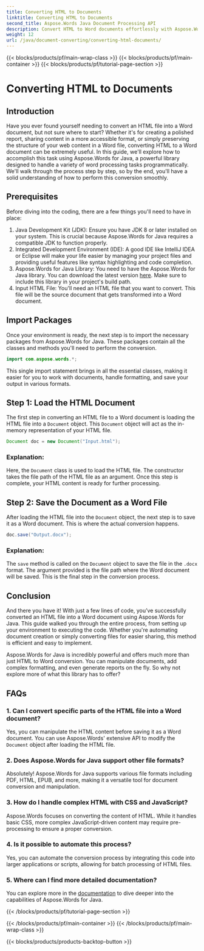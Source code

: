 ```yaml
---
title: Converting HTML to Documents
linktitle: Converting HTML to Documents
second_title: Aspose.Words Java Document Processing API
description: Convert HTML to Word documents effortlessly with Aspose.Words for Java. Learn how to perform this conversion in just a few steps with our comprehensive guide.
weight: 12
url: /java/document-converting/converting-html-documents/
---
```


{{< blocks/products/pf/main-wrap-class >}}
{{< blocks/products/pf/main-container >}}
{{< blocks/products/pf/tutorial-page-section >}}

# Converting HTML to Documents


## Introduction

Have you ever found yourself needing to convert an HTML file into a Word document, but not sure where to start? Whether it's for creating a polished report, sharing content in a more accessible format, or simply preserving the structure of your web content in a Word file, converting HTML to a Word document can be extremely useful. In this guide, we'll explore how to accomplish this task using Aspose.Words for Java, a powerful library designed to handle a variety of word processing tasks programmatically. We'll walk through the process step by step, so by the end, you'll have a solid understanding of how to perform this conversion smoothly.

## Prerequisites

Before diving into the coding, there are a few things you'll need to have in place:

1. Java Development Kit (JDK): Ensure you have JDK 8 or later installed on your system. This is crucial because Aspose.Words for Java requires a compatible JDK to function properly.
2. Integrated Development Environment (IDE): A good IDE like IntelliJ IDEA or Eclipse will make your life easier by managing your project files and providing useful features like syntax highlighting and code completion.
3. Aspose.Words for Java Library: You need to have the Aspose.Words for Java library. You can download the latest version [here](https://releases.aspose.com/words/java/). Make sure to include this library in your project's build path.
4. Input HTML File: You'll need an HTML file that you want to convert. This file will be the source document that gets transformed into a Word document.

## Import Packages

Once your environment is ready, the next step is to import the necessary packages from Aspose.Words for Java. These packages contain all the classes and methods you'll need to perform the conversion.

```java
import com.aspose.words.*;
```

This single import statement brings in all the essential classes, making it easier for you to work with documents, handle formatting, and save your output in various formats.

## Step 1: Load the HTML Document

The first step in converting an HTML file to a Word document is loading the HTML file into a `Document` object. This `Document` object will act as the in-memory representation of your HTML file.

```java
Document doc = new Document("Input.html");
```

### Explanation:

Here, the `Document` class is used to load the HTML file. The constructor takes the file path of the HTML file as an argument. Once this step is complete, your HTML content is ready for further processing.

## Step 2: Save the Document as a Word File

After loading the HTML file into the `Document` object, the next step is to save it as a Word document. This is where the actual conversion happens.

```java
doc.save("Output.docx");
```

### Explanation:

The `save` method is called on the `Document` object to save the file in the `.docx` format. The argument provided is the file path where the Word document will be saved. This is the final step in the conversion process.

## Conclusion

And there you have it! With just a few lines of code, you’ve successfully converted an HTML file into a Word document using Aspose.Words for Java. This guide walked you through the entire process, from setting up your environment to executing the code. Whether you're automating document creation or simply converting files for easier sharing, this method is efficient and easy to implement.

Aspose.Words for Java is incredibly powerful and offers much more than just HTML to Word conversion. You can manipulate documents, add complex formatting, and even generate reports on the fly. So why not explore more of what this library has to offer?

## FAQs

### 1. Can I convert specific parts of the HTML file into a Word document?

Yes, you can manipulate the HTML content before saving it as a Word document. You can use Aspose.Words' extensive API to modify the `Document` object after loading the HTML file.

### 2. Does Aspose.Words for Java support other file formats?

Absolutely! Aspose.Words for Java supports various file formats including PDF, HTML, EPUB, and more, making it a versatile tool for document conversion and manipulation.

### 3. How do I handle complex HTML with CSS and JavaScript?

Aspose.Words focuses on converting the content of HTML. While it handles basic CSS, more complex JavaScript-driven content may require pre-processing to ensure a proper conversion.

### 4. Is it possible to automate this process?

Yes, you can automate the conversion process by integrating this code into larger applications or scripts, allowing for batch processing of HTML files.

### 5. Where can I find more detailed documentation?

You can explore more in the [documentation](https://reference.aspose.com/words/java/) to dive deeper into the capabilities of Aspose.Words for Java.

{{< /blocks/products/pf/tutorial-page-section >}}

{{< /blocks/products/pf/main-container >}}
{{< /blocks/products/pf/main-wrap-class >}}

{{< blocks/products/products-backtop-button >}}
